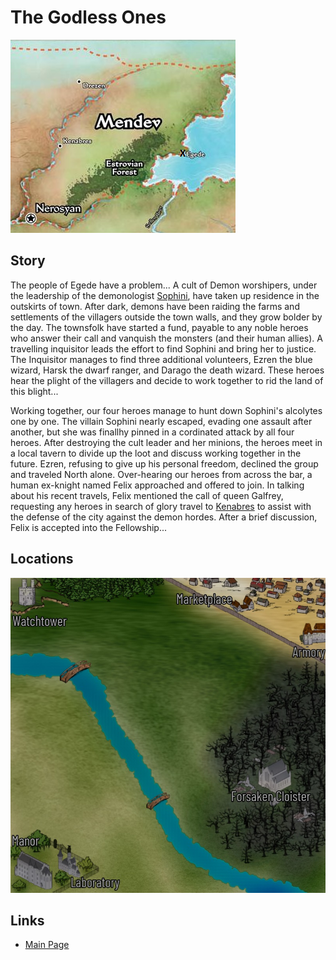 # The Godless Ones

![BigMap](../maps/IntoTheWorldwound1.png)

## Story

The people of Egede have a problem... A cult of Demon worshipers, under the leadership of the demonologist [Sophini](../sophini.md), have taken up residence in the outskirts of town. After dark, demons have been raiding the farms and settlements of the villagers outside the town walls, and they grow bolder by the day.
The townsfolk have started a fund, payable to any noble heroes who answer their call and vanquish the monsters (and their human allies).
A travelling inquisitor leads the effort to find Sophini and bring her to justice. The Inquisitor manages to find three additional volunteers, Ezren the blue wizard, Harsk the dwarf ranger, and Darago the death wizard. These heroes hear the plight of the villagers and decide to work together to rid the land of this blight...

Working together, our four heroes manage to hunt down Sophini's alcolytes one by one. The villain Sophini nearly escaped, evading one assault after another, but she was finallhy pinned in a cordinated attack by all four heroes. After destroying the cult leader and her minions, the heroes meet in a local tavern to divide up the loot and discuss working together in the future. Ezren, refusing to give up his personal freedom, declined the group and traveled North alone. Over-hearing our heroes from across the bar, a human ex-knight named Felix approached and offered to join. In talking about his recent travels, Felix mentioned the call of queen Galfrey, requesting any heroes in search of glory travel to [Kenabres](../locations.md#kenabres) to assist with the defense of the city against the demon hordes. After a brief discussion, Felix is accepted into the Fellowship...
 
## Locations

![scenarioMap](../maps/GodlessOnes.jpg)

## Links
- [Main Page](../main.md#wrath-of-the-righteous)
